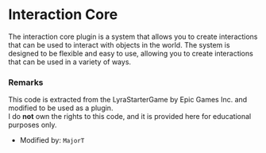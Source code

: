 # Interaction Core
The interaction core plugin is a system that allows you to create interactions that can be used to interact with objects in the world. The system is designed to be flexible and easy to use, allowing you to create interactions that can be used in a variety of ways.

### Remarks
This code is extracted from the LyraStarterGame by Epic Games Inc. and modified to be used as a plugin.  
I do **not** own the rights to this code, and it is provided here for educational purposes only.

- Modified by: ``MajorT``
